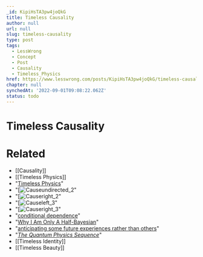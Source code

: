 ```yaml
---
_id: KipiHsTA3pw4joQkG
title: Timeless Causality
author: null
url: null
slug: timeless-causality
type: post
tags:
  - LessWrong
  - Concept
  - Post
  - Causality
  - Timeless_Physics
href: https://www.lesswrong.com/posts/KipiHsTA3pw4joQkG/timeless-causality
chapter: null
synchedAt: '2022-09-01T09:08:22.062Z'
status: todo
---
```


# Timeless Causality


# Related

- [[Causality]]
- [[Timeless Physics]]
- "[Timeless Physics](http://www.overcomingbias.com/2008/05/timeless-physic.html)"
- "[![Causeundirected_2](/static/imported/2008/05/28/causeundirected_2.png "Causeundirected_2")"
- "[![Causeright_2](/static/imported/2008/05/28/causeright_2.png "Causeright_2")"
- "[![Causeleft_3](/static/imported/2008/05/28/causeleft_3.png "Causeleft_3")"
- "[![Causeright_3](/static/imported/2008/05/28/causeright_3.png "Causeright_3")"
- "[conditional dependence](http://www.overcomingbias.com/2008/02/conditional-ind.html)"
- "[Why I Am Only A Half-Bayesian](http://ftp.cs.ucla.edu/pub/stat_ser/r284-reprint.pdf)"
- "[anticipating some future experiences rather than others](http://www.overcomingbias.com/2008/04/where-experienc.html)"
- "[_The Quantum Physics Sequence_](/lw/r5/the_quantum_physics_sequence/)"
- [[Timeless Identity]]
- [[Timeless Beauty]]